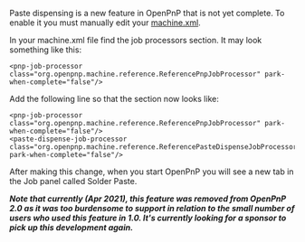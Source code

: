 Paste dispensing is a new feature in OpenPnP that is not yet complete. To enable it you must manually edit your [machine.xml](https://github.com/openpnp/openpnp/wiki/FAQ#where-are-configuration-and-log-files-located).

In your machine.xml file find the job processors section. It may look something like this:

```
<pnp-job-processor class="org.openpnp.machine.reference.ReferencePnpJobProcessor" park-when-complete="false"/>
```

Add the following line so that the section now looks like:

```
<pnp-job-processor class="org.openpnp.machine.reference.ReferencePnpJobProcessor" park-when-complete="false"/>
<paste-dispense-job-processor class="org.openpnp.machine.reference.ReferencePasteDispenseJobProcessor" park-when-complete="false"/>
```

After making this change, when you start OpenPnP you will see a new tab in the Job panel called Solder Paste.

_**Note that currently (Apr 2021), this feature was removed from OpenPnP 2.0 as it was too burdensome to support in relation to the small number of users who used this feature in 1.0.  It's currently looking for a sponsor to pick up this development again.**_
